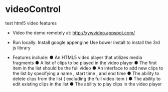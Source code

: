 # videoControl
test html5 video features

* Video the demo remotely at:
http://xywvideo.appspot.com/

*  Run locally:
Install google appengine
Use bower install to install the 3rd js library

*  Features include:
● An HTML5 video player that utilizes media fragments
● A list of clips to be played in the video player
● The first item in the list should be the full video
● An interface to add new clips to the list by specifying a name , start time , and end time
● The ability to delete clips from the list ( excluding the full video item )
● The ability to edit existing clips in the list
● The ability to play clips in the video player

